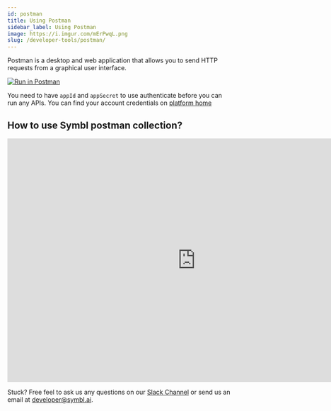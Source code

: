 ```yaml
---
id: postman
title: Using Postman
sidebar_label: Using Postman
image: https://i.imgur.com/mErPwqL.png
slug: /developer-tools/postman/
---
```

Postman is a desktop and web application that allows you to send HTTP requests from a graphical user interface.

[![Run in Postman](https://run.pstmn.io/button.svg)](https://god.gw.postman.com/run-collection/13497402-108cafc3-da45-4b00-97fe-4819894f58bb?action=collection%2Ffork&collection-url=entityId%3D13497402-108cafc3-da45-4b00-97fe-4819894f58bb%26entityType%3Dcollection%26workspaceId%3D5f563cfe-42ef-4344-a98a-eae13183fb7c)

You need to have `appId` and `appSecret` to use authenticate before you can run any APIs.  You can find your account credentials on [platform home](https://platform.symbl.ai)

## How to use Symbl postman collection?

<p align="left">
<iframe width="850" height="550" src="https://www.loom.com/share/407fff46c55344cdae176f10ddb5f3c0" frameborder="0" allowfullscreen mozallowfullscreen ></iframe>
</p>

Stuck? Free feel to ask us any questions on our [Slack Channel](https://join.slack.com/t/symbldotai/shared_invite/zt-4sic2s11-D3x496pll8UHSJ89cm78CA) or send us an email at developer@symbl.ai.
